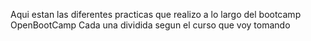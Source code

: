 Aqui estan las diferentes practicas que realizo a lo largo del bootcamp OpenBootCamp
Cada una dividida segun el curso que voy tomando
